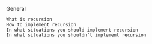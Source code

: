 General

    What is recursion
    How to implement recursion
    In what situations you should implement recursion
    In what situations you shouldn’t implement recursion


